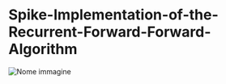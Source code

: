 # Spike-Implementation-of-the-Recurrent-Forward-Forward-Algorithm
![Nome immagine]([https://raw.githubusercontent.com/tuo-username/nome-repository/main/percorso/immagine.png](https://github.com/Nicola97/Spike-Implementation-of-the-Recurrent-Forward-Forward-Algorithm/blob/main/Classic_FF.png))

